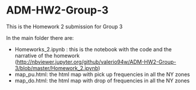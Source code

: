 # ADM-HW2-Group-3

This is the Homework 2 submission for Group 3

In the main folder there are:

 - Homeworks_2.ipynb : this is the notebook with the code and the narrative of the homework (http://nbviewer.jupyter.org/github/valerio94w/ADM-HW2-Group-3/blob/master/Homework_2.ipynb)
 - map_pu.html: the html map with pick up frequencies in all the NY zones
 - map_do.html: the html map with drop of frequencies in all the NY zones